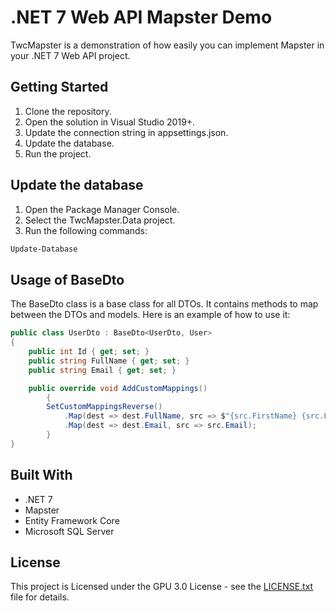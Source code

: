 # .NET 7 Web API Mapster Demo
TwcMapster is a demonstration of how easily you can implement Mapster in your .NET 7 Web API project.

## Getting Started
1. Clone the repository.
2. Open the solution in Visual Studio 2019+.
3. Update the connection string in appsettings.json.
4. Update the database.
5. Run the project.

## Update the database
1. Open the Package Manager Console.
2. Select the TwcMapster.Data project.
3. Run the following commands:
```PowerShell
Update-Database
```

## Usage of BaseDto
The BaseDto class is a base class for all DTOs. It contains methods to map between the DTOs and models. Here is an example of how to use it:

```C#
public class UserDto : BaseDto<UserDto, User>
{
	public int Id { get; set; }
	public string FullName { get; set; }
	public string Email { get; set; }

	public override void AddCustomMappings()
    	{
        SetCustomMappingsReverse()
            .Map(dest => dest.FullName, src => $"{src.FirstName} {src.LastName}")
            .Map(dest => dest.Email, src => src.Email);
    	}
}
```

## Built With
* .NET 7
* Mapster
* Entity Framework Core
* Microsoft SQL Server

## License
This project is Licensed under the GPU 3.0 License - see the [LICENSE.txt](LICENSE.txt) file for details.
